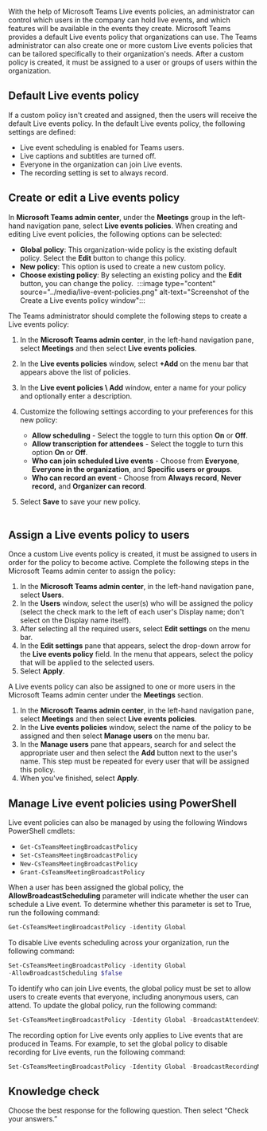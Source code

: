 With the help of Microsoft Teams Live events policies, an administrator can control which users in the company can hold live events, and which features will be available in the events they create. Microsoft Teams provides a default Live events policy that organizations can use. The Teams administrator can also create one or more custom Live events policies that can be tailored specifically to their organization's needs. After a custom policy is created, it must be assigned to a user or groups of users within the organization.

## Default Live events policy

If a custom policy isn't created and assigned, then the users will receive the default Live events policy. In the default Live events policy, the following settings are defined:

- Live event scheduling is enabled for Teams users.
- Live captions and subtitles are turned off.
- Everyone in the organization can join Live events.
- The recording setting is set to always record.

## Create or edit a Live events policy

In **Microsoft Teams admin center**, under the **Meetings** group in the left-hand navigation pane, select **Live events policies**. When creating and editing Live event policies, the following options can be selected:

- **Global policy**: This organization-wide policy is the existing default policy. Select the **Edit** button to change this policy.
- **New policy**: This option is used to create a new custom policy.
- **Choose existing policy**: By selecting an existing policy and the **Edit** button, you can change the policy.
‎
	:::image type="content" source="../media/live-event-policies.png" alt-text="Screenshot of the Create a Live events policy window":::
 

The Teams administrator should complete the following steps to create a Live events policy:

1. In the **Microsoft Teams admin center**, in the left-hand navigation pane, select **Meetings** and then select **Live events policies**.
2. In the **Live events policies** window, select **+Add** on the menu bar that appears above the list of policies.
3. In the **Live event policies \ Add** window, enter a name for your policy and optionally enter a description.
4. Customize the following settings according to your preferences for this new policy:

	- **Allow scheduling** - Select the toggle to turn this option **On** or **Off**.
	- **Allow transcription for attendees** - Select the toggle to turn this option **On** or **Off**.
	- **Who can join scheduled Live events** - Choose from **Everyone**, **Everyone in the organization**, and **Specific users or groups**.
	- **Who can record an event** - Choose from **Always record**, **Never record,** and **Organizer can record**.

5. Select **Save** to save your new policy.  
‎
## Assign a Live events policy to users

Once a custom Live events policy is created, it must be assigned to users in order for the policy to become active. Complete the following steps in the Microsoft Teams admin center to assign the policy:

1. In the **Microsoft Teams admin center**, in the left-hand navigation pane, select **Users**.
2. In the **Users** window, select the user(s) who will be assigned the policy (select the check mark to the left of each user's Display name; don't select on the Display name itself).
3. After selecting all the required users, select **Edit settings** on the menu bar.
4. In the **Edit settings** pane that appears, select the drop-down arrow for the **Live events policy** field. In the menu that appears, select the policy that will be applied to the selected users.
5. Select **Apply**.

A Live events policy can also be assigned to one or more users in the Microsoft Teams admin center under the **Meetings** section.

1. In the **Microsoft Teams admin center**, in the left-hand navigation pane, select **Meetings** and then select **Live events policies**. 
2. In the **Live events policies** window, select the name of the policy to be assigned and then select **Manage users** on the menu bar. 
3. In the **Manage users** pane that appears, search for and select the appropriate user and then select the **Add** button next to the user's name. This step must be repeated for every user that will be assigned this policy.
4. When you've finished, select **Apply**.

## Manage Live event policies using PowerShell

Live event policies can also be managed by using the following Windows PowerShell cmdlets:

- ```Get-CsTeamsMeetingBroadcastPolicy```
- ```Set-CsTeamsMeetingBroadcastPolicy```
- ```New-CsTeamsMeetingBroadcastPolicy```
- ```Grant-CsTeamsMeetingBroadcastPolicy```

When a user has been assigned the global policy, the **AllowBroadcastScheduling** parameter will indicate whether the user can schedule a Live event. To determine whether this parameter is set to True, run the following command:  

```powershell
Get-CsTeamsMeetingBroadcastPolicy -identity Global
```

To disable Live events scheduling across your organization, run the following command:

```powershell
Set-CsTeamsMeetingBroadcastPolicy -identity Global   
‎-AllowBroadcastScheduling $false
```

To identify who can join Live events, the global policy must be set to allow users to create events that everyone, including anonymous users, can attend. To update the global policy, run the following command:  

```powershell
Set-CsTeamsMeetingBroadcastPolicy -Identity Global -BroadcastAttendeeVisibility Everyone
```

The recording option for Live events only applies to Live events that are produced in Teams. For example, to set the global policy to disable recording for Live events, run the following command:

```powershell
Set-CsTeamsMeetingBroadcastPolicy -Identity Global -BroadcastRecordingMode AlwaysDisabled
```


## Knowledge check

Choose the best response for the following question. Then select “Check your answers.”